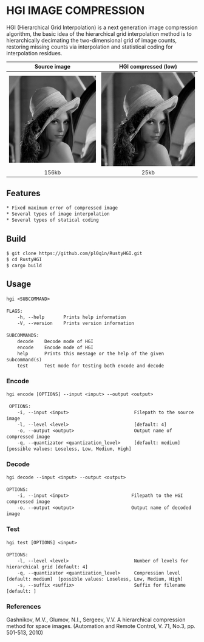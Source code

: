 # HGI IMAGE COMPRESSION #

HGI (Hierarchical Grid Interpolation) is a next generation image compression algorithm, the basic idea of the hierarchical grid interpolation method is to hierarchically decimating the two-dimensional grid of image counts, restoring missing counts via interpolation and statistical coding for interpolation residues.


|Source image | HGI compressed (low)|
|:------------: | :------------: |
![Lena Source Image](docs/static_files/lena_source.png "Lena Source Image") | ![Lena HGI Image](docs/static_files/lena_hgi.png)
156kb|25kb


## Features ##
    * Fixed maximum error of compressed image
    * Several types of image interpolation
    * Several types of statical coding

## Build  ##
```
$ git clone https://github.com/pl0q1n/RustyHGI.git
$ cd RustyHGI 
$ cargo build
```

## Usage ##

```
hgi <SUBCOMMAND>

FLAGS:
    -h, --help       Prints help information
    -V, --version    Prints version information

SUBCOMMANDS:
    decode    Decode mode of HGI
    encode    Encode mode of HGI
    help      Prints this message or the help of the given subcommand(s)
    test      Test mode for testing both encode and decode
```

### Encode ###

```
hgi encode [OPTIONS] --input <input> --output <output>

 OPTIONS:
    -i, --input <input>                        Filepath to the source image
    -l, --level <level>                        [default: 4]
    -o, --output <output>                      Output name of compressed image
    -q, --quantizator <quantization_level>     [default: medium]  [possible values: Loseless, Low, Medium, High]
```

### Decode ###

```
hgi decode --input <input> --output <output>

OPTIONS:
    -i, --input <input>                       Filepath to the HGI compressed image
    -o, --output <output>                     Output name of decoded image
```

### Test ###

```
hgi test [OPTIONS] <input>

OPTIONS:
    -l, --level <level>                        Number of levels for hierarchical grid [default: 4]
    -q, --quantizator <quantization_level>     Compression level [default: medium]  [possible values: Loseless, Low, Medium, High]
    -s, --suffix <suffix>                      Suffix for filename [default: ]
```

### References ###

Gashnikov, M.V., Glumov, N.I., Sergeev, V.V. A hierarchical compression method for space images. (Automation and Remote Control, V. 71, No.3, pp. 501-513, 2010) 